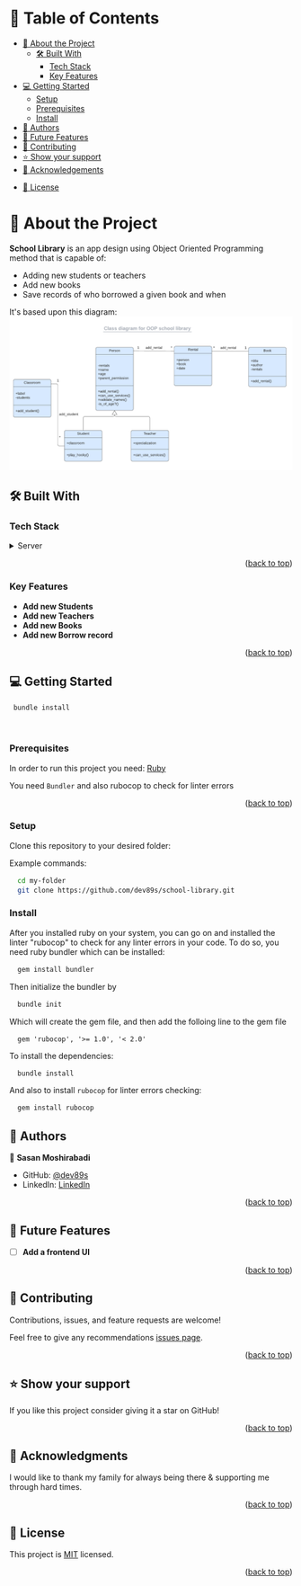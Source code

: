 <a id="readme-top"></a>

<!--
HOW TO USE:
This is an example of how you may give instructions on setting up your project locally.

Modify this file to match your project and remove sections that don't apply.

REQUIRED SECTIONS:
- Table of Contents
- About the Project
  - Built With
  - Live Demo
- Getting Started
- Authors
- Future Features
- Contributing
- Show your support
- Acknowledgements
- License

After you're finished please remove all the comments and instructions!
-->

<!-- TABLE OF CONTENTS -->

# 📗 Table of Contents

- [📖 About the Project](#about-project)
  - [🛠 Built With](#built-with)
    - [Tech Stack](#tech-stack)
    - [Key Features](#key-features)
    <!-- - [🚀 Live Demo](#live-demo) -->
- [💻 Getting Started](#getting-started)
  - [Setup](#setup)
  - [Prerequisites](#prerequisites)
  - [Install](#install)
  <!-- - [Usage](#usage) -->
  <!-- - [Run tests](#run-tests) -->
  <!-- - [Deployment](#triangular_flag_on_post-deployment) -->
- [👥 Authors](#authors)
- [🔭 Future Features](#future-features)
- [🤝 Contributing](#contributing)
- [⭐️ Show your support](#support)
- [🙏 Acknowledgements](#acknowledgements)
<!-- - [❓ FAQ](#faq) -->
- [📝 License](#license)

<!-- PROJECT DESCRIPTION -->

# 📖 About the Project <a id="about-project"></a>

**School Library** is an app design using Object Oriented Programming method that is capable of:
- Adding new students or teachers
- Add new books
- Save records of who borrowed a given book and when

It's based upon this diagram:
<img src="uml_class_diagram.png">

## 🛠 Built With <a id="built-with"></a>

### Tech Stack <a id="tech-stack"></a>

<details>
<summary>Server</summary>
  <ul>
    <li><a href="https://www.ruby-lang.org/">Ruby</a></li>
  </ul>
</details>
<p align="right">(<a href="#readme-top">back to top</a>)</p>

<!-- Features -->

### Key Features <a id="key-features"></a>

- **Add new Students**
- **Add new Teachers**
- **Add new Books**
- **Add new Borrow record**

<p align="right">(<a href="#readme-top">back to top</a>)</p>

<!-- LIVE DEMO -->

<!-- ## 🚀 Live Demo <a id="live-demo"></a>

> Add a link to your deployed project.

- [Live Demo Link](<replace-with-your-deployment-URL>)

<p align="right">(<a href="#readme-top">back to top</a>)</p> -->

<!-- GETTING STARTED -->

## 💻 Getting Started <a id="getting-started"></a>

```sh
 bundle install
```

<br />

### Prerequisites
In order to run this project you need: [Ruby](https://www.ruby-lang.org/en/downloads/)

You need `Bundler` and also rubocop to check for linter errors


<p align="right">(<a href="#readme-top">back to top</a>)</p>

### Setup

Clone this repository to your desired folder:

Example commands:

```sh
  cd my-folder
  git clone https://github.com/dev89s/school-library.git
```


### Install

After you installed ruby on your system, you can go on and installed the linter "rubocop" to check for any linter errors in your code.
To do so, you need ruby bundler which can be installed:
```sh
  gem install bundler
```
Then initialize the bundler by
```sh
  bundle init
```

Which will create the gem file, and then add the folloing line to the gem file
```gem
  gem 'rubocop', '>= 1.0', '< 2.0'
```

To install the dependencies:
```sh
  bundle install
```

And also to install `rubocop` for linter errors checking:
```sh
  gem install rubocop
```

<!-- ### Usage

To run the project, execute the following command: -->

<!--
Example command:

```sh
  rails server
```
--->

<!-- ### Run tests

To run tests, run the following command:

Example command:

```sh
  bin/rails test test/models/article_test.rb
```
- -->

<!-- ### Deployment

You can deploy this project using: -->

<!--
Example:

```sh

```
 -->

<!-- <p align="right">(<a href="#readme-top">back to top</a>)</p> -->

<!-- AUTHORS -->

## 👥 Authors <a id="authors"></a>

👤 **Sasan Moshirabadi**

- GitHub: [@dev89s](https://github.com/dev89s)
- LinkedIn: [LinkedIn](https://linkedin.com/in/sasan-moshirabadi)

<p align="right">(<a href="#readme-top">back to top</a>)</p>

<!-- FUTURE FEATURES -->

## 🔭 Future Features <a name="future-features"></a>

- [ ] **Add a frontend UI**

<p align="right">(<a href="#readme-top">back to top</a>)</p>

<!-- CONTRIBUTING -->

## 🤝 Contributing <a id="contributing"></a>

Contributions, issues, and feature requests are welcome!

Feel free to give any recommendations [issues page](https://github.com/dev89s/school-library/issues).

<p align="right">(<a href="#readme-top">back to top</a>)</p>

## ⭐️ Show your support <a name="support"></a>

If you like this project consider giving it a star on GitHub!

<p align="right">(<a href="#readme-top">back to top</a>)</p>

<!-- ACKNOWLEDGEMENTS -->

## 🙏 Acknowledgments <a id="acknowledgements"></a>

I would like to thank my family for always being there & supporting me through hard times.

<p align="right">(<a href="#readme-top">back to top</a>)</p>

<!-- FAQ (optional) -->

<!-- ## ❓ FAQ <a id="faq"></a>

> Add at least 2 questions new developers would ask when they decide to use your project.

- **[Question_1]**

  - [Answer_1]

- **[Question_2]**

  - [Answer_2]

<p align="right">(<a href="#readme-top">back to top</a>)</p> -->

<!-- LICENSE -->

## 📝 License <a id="license"></a>

This project is [MIT](./LICENSE) licensed.

<p align="right">(<a href="#readme-top">back to top</a>)</p>
